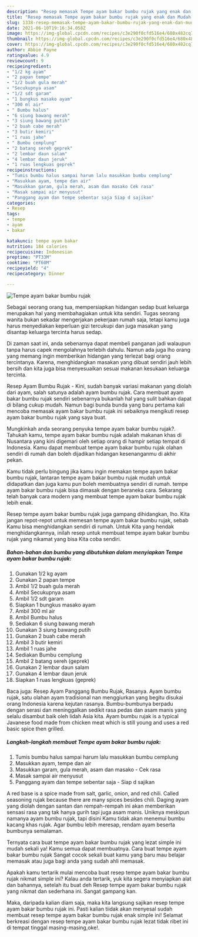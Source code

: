 ```yaml
---
description: "Resep memasak Tempe ayam bakar bumbu rujak yang enak dan Mudah Dibuat"
title: "Resep memasak Tempe ayam bakar bumbu rujak yang enak dan Mudah Dibuat"
slug: 1338-resep-memasak-tempe-ayam-bakar-bumbu-rujak-yang-enak-dan-mudah-dibuat
date: 2021-06-10T19:16:34.058Z
image: https://img-global.cpcdn.com/recipes/c3e290f0cfd516e4/680x482cq70/tempe-ayam-bakar-bumbu-rujak-foto-resep-utama.jpg
thumbnail: https://img-global.cpcdn.com/recipes/c3e290f0cfd516e4/680x482cq70/tempe-ayam-bakar-bumbu-rujak-foto-resep-utama.jpg
cover: https://img-global.cpcdn.com/recipes/c3e290f0cfd516e4/680x482cq70/tempe-ayam-bakar-bumbu-rujak-foto-resep-utama.jpg
author: Abbie Payne
ratingvalue: 4.9
reviewcount: 9
recipeingredient:
- "1/2 kg ayam"
- "2 papan tempe"
- "1/2 buah gula merah"
- "Secukupnya asam"
- "1/2 sdt garam"
- "1 bungkus masako ayam"
- "300 ml air"
- " Bumbu halus"
- "6 siung bawang merah"
- "3 siung bawang putih"
- "2 buah cabe merah"
- "3 butir kemiri"
- "1 ruas jahe"
- " Bumbu cemplung"
- "2 batang sereh geprek"
- "2 lembar daun salam"
- "4 lembar daun jeruk"
- "1 ruas lengkuas geprek"
recipeinstructions:
- "Tumis bumbu halus sampai harum lalu masukkan bumbu cemplung"
- "Masukkan ayam, tempe dan air"
- "Masukkan garam, gula merah, asam dan masako Cek rasa"
- "Masak sampai air menyusut"
- "Panggang ayam dan tempe sebentar saja Siap d sajikan"
categories:
- Resep
tags:
- tempe
- ayam
- bakar

katakunci: tempe ayam bakar 
nutrition: 184 calories
recipecuisine: Indonesian
preptime: "PT33M"
cooktime: "PT60M"
recipeyield: "4"
recipecategory: Dinner

---
```



![Tempe ayam bakar bumbu rujak](https://img-global.cpcdn.com/recipes/c3e290f0cfd516e4/680x482cq70/tempe-ayam-bakar-bumbu-rujak-foto-resep-utama.jpg)

Sebagai seorang orang tua, mempersiapkan hidangan sedap buat keluarga merupakan hal yang membahagiakan untuk kita sendiri. Tugas seorang  wanita bukan sekadar mengerjakan pekerjaan rumah saja, tetapi kamu juga harus menyediakan keperluan gizi tercukupi dan juga masakan yang disantap keluarga tercinta harus sedap.

Di zaman  saat ini, anda sebenarnya dapat membeli panganan jadi walaupun tanpa harus capek mengolahnya terlebih dahulu. Namun ada juga lho orang yang memang ingin memberikan hidangan yang terlezat bagi orang tercintanya. Karena, menghidangkan masakan yang dibuat sendiri jauh lebih bersih dan kita juga bisa menyesuaikan sesuai makanan kesukaan keluarga tercinta. 

Resep Ayam Bumbu Rujak - Kini, sudah banyak variasi makanan yang diolah dari ayam, salah satunya adalah ayam bumbu rujak. Cara membuat ayam bakar bumbu rujak sendiri sebenarnya bukanlah hal yang sulit bahkan dapat di bilang cukup mudah. Namun bagi bunda bunda yang baru pertama kali mencoba memasak ayam bakar bumbu rujak ini sebaiknya mengikuti resep ayam bakar bumbu rujak yang saya buat.

Mungkinkah anda seorang penyuka tempe ayam bakar bumbu rujak?. Tahukah kamu, tempe ayam bakar bumbu rujak adalah makanan khas di Nusantara yang kini digemari oleh setiap orang di hampir setiap tempat di Indonesia. Kamu dapat membuat tempe ayam bakar bumbu rujak olahan sendiri di rumah dan boleh dijadikan hidangan kesenanganmu di akhir pekan.

Kamu tidak perlu bingung jika kamu ingin memakan tempe ayam bakar bumbu rujak, lantaran tempe ayam bakar bumbu rujak mudah untuk didapatkan dan juga kamu pun boleh membuatnya sendiri di rumah. tempe ayam bakar bumbu rujak bisa dimasak dengan beraneka cara. Sekarang telah banyak cara modern yang membuat tempe ayam bakar bumbu rujak lebih enak.

Resep tempe ayam bakar bumbu rujak juga gampang dihidangkan, lho. Kita jangan repot-repot untuk memesan tempe ayam bakar bumbu rujak, sebab Kamu bisa menghidangkan sendiri di rumah. Untuk Kita yang hendak menghidangkannya, inilah resep untuk membuat tempe ayam bakar bumbu rujak yang nikamat yang bisa Kita coba sendiri.

<!--inarticleads1-->

##### Bahan-bahan dan bumbu yang dibutuhkan dalam menyiapkan Tempe ayam bakar bumbu rujak:

1. Gunakan 1/2 kg ayam
1. Gunakan 2 papan tempe
1. Ambil 1/2 buah gula merah
1. Ambil Secukupnya asam
1. Ambil 1/2 sdt garam
1. Siapkan 1 bungkus masako ayam
1. Ambil 300 ml air
1. Ambil  Bumbu halus
1. Sediakan 6 siung bawang merah
1. Gunakan 3 siung bawang putih
1. Gunakan 2 buah cabe merah
1. Ambil 3 butir kemiri
1. Ambil 1 ruas jahe
1. Sediakan  Bumbu cemplung
1. Ambil 2 batang sereh (geprek)
1. Gunakan 2 lembar daun salam
1. Gunakan 4 lembar daun jeruk
1. Siapkan 1 ruas lengkuas (geprek)


Baca juga: Resep Ayam Panggang Bumbu Rujak, Rasanya. Ayam bumbu rujak, satu olahan ayam tradisional nan menggiurkan yang begitu disukai orang Indonesia karena kejutan rasanya. Bumbu-bumbunya berpadu dengan serasi dan meninggalkan sedikit rasa pedas dan asam manis yang selalu disambut baik oleh lidah Asia kita. Ayam bumbu rujak is a typical Javanese food made from chicken meat which is still young and uses a red basic spice then grilled. 

<!--inarticleads2-->

##### Langkah-langkah membuat Tempe ayam bakar bumbu rujak:

1. Tumis bumbu halus sampai harum lalu masukkan bumbu cemplung
1. Masukkan ayam, tempe dan air
1. Masukkan garam, gula merah, asam dan masako - Cek rasa
1. Masak sampai air menyusut
1. Panggang ayam dan tempe sebentar saja - Siap d sajikan


A red base is a spice made from salt, garlic, onion, and red chili. Called seasoning rujak because there are many spices besides chili. Daging ayam yang diolah dengan santan dan rempah-rempah ini akan memberikan sensasi rasa yang tak hanya gurih tapi juga asam manis. Uniknya meskipun namanya ayam bumbu rujak, tapi disini Kamu tidak akan menemui bumbu kacang khas rujak. Agar bumbu lebih meresap, rendam ayam beserta bumbunya semalaman. 

Ternyata cara buat tempe ayam bakar bumbu rujak yang lezat simple ini mudah sekali ya! Kamu semua dapat membuatnya. Cara buat tempe ayam bakar bumbu rujak Sangat cocok sekali buat kamu yang baru mau belajar memasak atau juga bagi anda yang sudah ahli memasak.

Apakah kamu tertarik mulai mencoba buat resep tempe ayam bakar bumbu rujak nikmat simple ini? Kalau anda tertarik, yuk kita segera menyiapkan alat dan bahannya, setelah itu buat deh Resep tempe ayam bakar bumbu rujak yang nikmat dan sederhana ini. Sangat gampang kan. 

Maka, daripada kalian diam saja, maka kita langsung sajikan resep tempe ayam bakar bumbu rujak ini. Pasti kalian tiidak akan menyesal sudah membuat resep tempe ayam bakar bumbu rujak enak simple ini! Selamat berkreasi dengan resep tempe ayam bakar bumbu rujak lezat tidak ribet ini di tempat tinggal masing-masing,oke!.


